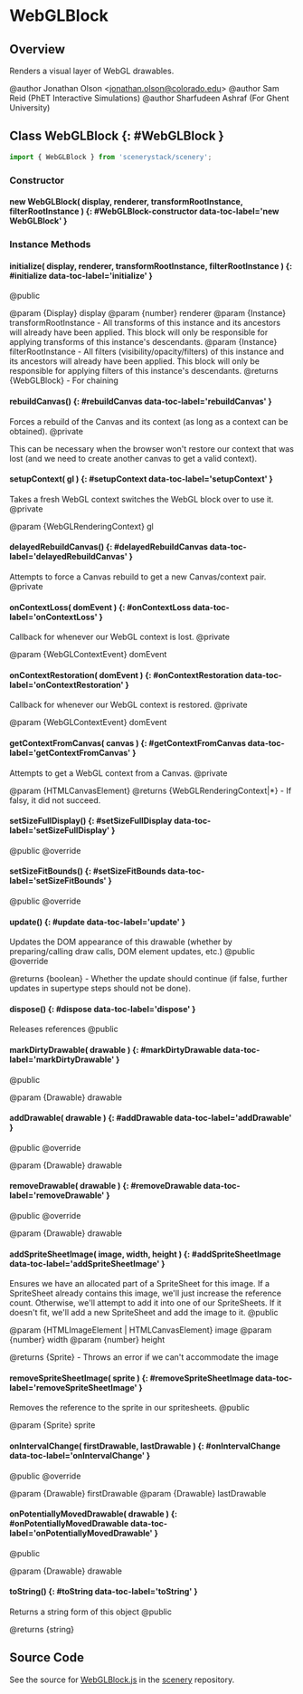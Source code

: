 # WebGLBlock

## Overview

Renders a visual layer of WebGL drawables.

@author Jonathan Olson &lt;jonathan.olson@colorado.edu&gt;
@author Sam Reid (PhET Interactive Simulations)
@author Sharfudeen Ashraf (For Ghent University)

## Class WebGLBlock {: #WebGLBlock }


```js
import { WebGLBlock } from 'scenerystack/scenery';
```
### Constructor

#### new WebGLBlock( display, renderer, transformRootInstance, filterRootInstance ) {: #WebGLBlock-constructor data-toc-label='new WebGLBlock' }

### Instance Methods

#### initialize( display, renderer, transformRootInstance, filterRootInstance ) {: #initialize data-toc-label='initialize' }

@public

@param {Display} display
@param {number} renderer
@param {Instance} transformRootInstance - All transforms of this instance and its ancestors will already have been
                                          applied. This block will only be responsible for applying transforms of
                                          this instance's descendants.
@param {Instance} filterRootInstance - All filters (visibility/opacity/filters) of this instance and its ancestors
                                       will already have been applied. This block will only be responsible for
                                       applying filters of this instance's descendants.
@returns {WebGLBlock} - For chaining

#### rebuildCanvas() {: #rebuildCanvas data-toc-label='rebuildCanvas' }

Forces a rebuild of the Canvas and its context (as long as a context can be obtained).
@private

This can be necessary when the browser won't restore our context that was lost (and we need to create another
canvas to get a valid context).

#### setupContext( gl ) {: #setupContext data-toc-label='setupContext' }

Takes a fresh WebGL context switches the WebGL block over to use it.
@private

@param {WebGLRenderingContext} gl

#### delayedRebuildCanvas() {: #delayedRebuildCanvas data-toc-label='delayedRebuildCanvas' }

Attempts to force a Canvas rebuild to get a new Canvas/context pair.
@private

#### onContextLoss( domEvent ) {: #onContextLoss data-toc-label='onContextLoss' }

Callback for whenever our WebGL context is lost.
@private

@param {WebGLContextEvent} domEvent

#### onContextRestoration( domEvent ) {: #onContextRestoration data-toc-label='onContextRestoration' }

Callback for whenever our WebGL context is restored.
@private

@param {WebGLContextEvent} domEvent

#### getContextFromCanvas( canvas ) {: #getContextFromCanvas data-toc-label='getContextFromCanvas' }

Attempts to get a WebGL context from a Canvas.
@private

@param {HTMLCanvasElement}
@returns {WebGLRenderingContext|*} - If falsy, it did not succeed.

#### setSizeFullDisplay() {: #setSizeFullDisplay data-toc-label='setSizeFullDisplay' }

@public
@override

#### setSizeFitBounds() {: #setSizeFitBounds data-toc-label='setSizeFitBounds' }

@public
@override

#### update() {: #update data-toc-label='update' }

Updates the DOM appearance of this drawable (whether by preparing/calling draw calls, DOM element updates, etc.)
@public
@override

@returns {boolean} - Whether the update should continue (if false, further updates in supertype steps should not
                     be done).

#### dispose() {: #dispose data-toc-label='dispose' }

Releases references
@public

#### markDirtyDrawable( drawable ) {: #markDirtyDrawable data-toc-label='markDirtyDrawable' }

@public

@param {Drawable} drawable

#### addDrawable( drawable ) {: #addDrawable data-toc-label='addDrawable' }

@public
@override

@param {Drawable} drawable

#### removeDrawable( drawable ) {: #removeDrawable data-toc-label='removeDrawable' }

@public
@override

@param {Drawable} drawable

#### addSpriteSheetImage( image, width, height ) {: #addSpriteSheetImage data-toc-label='addSpriteSheetImage' }

Ensures we have an allocated part of a SpriteSheet for this image. If a SpriteSheet already contains this image,
we'll just increase the reference count. Otherwise, we'll attempt to add it into one of our SpriteSheets. If
it doesn't fit, we'll add a new SpriteSheet and add the image to it.
@public

@param {HTMLImageElement | HTMLCanvasElement} image
@param {number} width
@param {number} height

@returns {Sprite} - Throws an error if we can't accommodate the image

#### removeSpriteSheetImage( sprite ) {: #removeSpriteSheetImage data-toc-label='removeSpriteSheetImage' }

Removes the reference to the sprite in our spritesheets.
@public

@param {Sprite} sprite

#### onIntervalChange( firstDrawable, lastDrawable ) {: #onIntervalChange data-toc-label='onIntervalChange' }

@public
@override

@param {Drawable} firstDrawable
@param {Drawable} lastDrawable

#### onPotentiallyMovedDrawable( drawable ) {: #onPotentiallyMovedDrawable data-toc-label='onPotentiallyMovedDrawable' }

@public

@param {Drawable} drawable

#### toString() {: #toString data-toc-label='toString' }

Returns a string form of this object
@public

@returns {string}



## Source Code

See the source for [WebGLBlock.js](https://github.com/phetsims/scenery/blob/main/js/display/WebGLBlock.js) in the [scenery](https://github.com/phetsims/scenery) repository.
